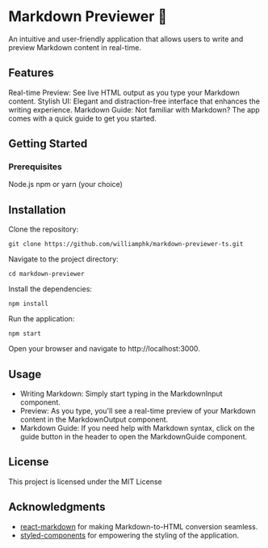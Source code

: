 
# Markdown Previewer 📝
An intuitive and user-friendly application that allows users to write and preview Markdown content in real-time.

## Features
Real-time Preview: See live HTML output as you type your Markdown content.
Stylish UI: Elegant and distraction-free interface that enhances the writing experience.
Markdown Guide: Not familiar with Markdown? The app comes with a quick guide to get you started.

## Getting Started
### Prerequisites
Node.js
npm or yarn (your choice)

## Installation
Clone the repository:
```
git clone https://github.com/williamphk/markdown-previewer-ts.git
```

Navigate to the project directory:
```
cd markdown-previewer
```

Install the dependencies:
```
npm install
```

Run the application:
```
npm start
```

Open your browser and navigate to http://localhost:3000.

## Usage
- Writing Markdown: Simply start typing in the MarkdownInput component.
- Preview: As you type, you'll see a real-time preview of your Markdown content in the MarkdownOutput component.
- Markdown Guide: If you need help with Markdown syntax, click on the guide button in the header to open the MarkdownGuide component.

## License
This project is licensed under the MIT License

## Acknowledgments
- [react-markdown](https://github.com/remarkjs/react-markdown) for making Markdown-to-HTML conversion seamless.
- [styled-components](https://styled-components.com/) for empowering the styling of the application.
